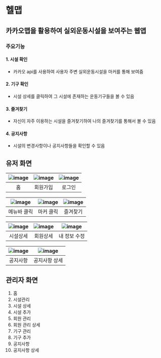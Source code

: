 # 헬맵
## 카카오맵을 활용하여 실외운동시설을 보여주는 웹앱


### 주요기능

  #### 1. 시설 확인
   - 카카오 api를 사용하여 사용자 주변 실외운동시설을 마커를 통해 보여줌
  #### 2. 기구 확인
   - 시설 상세를 클릭하여 그 시설에 존재하는 운동기구들을 볼 수 있음
  #### 3. 즐겨찾기
   - 자신이 자주 이용하는 시설을 즐겨찾기하여 나의 즐겨찾기를 통해서 볼 수 있음
  #### 4. 공지사항
   - 시설의 변경사항이나 공지사항들을 확인할 수 있음


## 유저 화면

|![image](https://user-images.githubusercontent.com/72515525/152973476-97bcbb19-092d-436c-aea9-f031a12a89d2.png)|![image](https://user-images.githubusercontent.com/72515525/152973506-2afb6427-edd1-4426-8565-150bf783d6ac.png)|![image](https://user-images.githubusercontent.com/72515525/152973499-a1ae8674-c733-4870-a9f7-df6ae3f7d7ac.png)|
|:--:|:--:|:--:|
|홈|회원가입|로그인|

|![image](https://user-images.githubusercontent.com/72515525/152973516-c2a514b8-e5fe-435d-bd1f-634bddc46e3b.png)|![image](https://user-images.githubusercontent.com/72515525/152973524-85c60b48-bb54-4ae5-97e7-c3fb6f9028ac.png)|![image](https://user-images.githubusercontent.com/72515525/152981969-fde577c2-98d7-4402-b213-313c4a42ff51.png)|
|:--:|:--:|:--:|
|메뉴바 클릭|마커 클릭|즐겨찾기|

|![image](https://user-images.githubusercontent.com/72515525/152982028-567ca7a3-3a97-408a-a7f2-1f19ce530dbf.png)|![image](https://user-images.githubusercontent.com/72515525/152982058-4c69dffe-38f7-49e9-8842-3f85b89b38da.png)|![image](https://user-images.githubusercontent.com/72515525/152982095-81df3ea8-d71a-4db5-9cca-95b112e46259.png)|
|:--:|:--:|:--:|
|시설상세|회원상세|내 정보 수정|

|![image](https://user-images.githubusercontent.com/72515525/152982179-cbbf987c-b399-447a-b5c9-36ac9eb72fe4.png)|![image](https://user-images.githubusercontent.com/72515525/152982194-9ceb28ac-9cd3-49e4-8ed1-ef1a9f0cfc92.png)|
|:--:|:--:|
|공지사항|공지사항 상세|




## 관리자 화면
1. 홈
2. 시설관리
3. 시설 상세
4. 시설 추가
5. 회원 관리
6. 회원 관리 상세
7. 기구 관리
8. 기구 추가
9. 공지사항
10. 공지사항 상세
